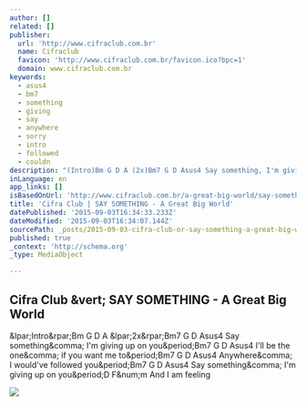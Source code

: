 ```yaml
---
author: []
related: []
publisher:
  url: 'http://www.cifraclub.com.br'
  name: Cifraclub
  favicon: 'http://www.cifraclub.com.br/favicon.ico?bpc=1'
  domain: www.cifraclub.com.br
keywords:
  - asus4
  - bm7
  - something
  - giving
  - say
  - anywhere
  - sorry
  - intro
  - followed
  - couldn
description: "(Intro)Bm G D A (2x)Bm7 G D Asus4 Say something, I'm giving up on you.Bm7 G D Asus4 I'll be the one, if you want me to.Bm7 G D Asus4 Anywhere, I would've followed you.Bm7 G D Asus4 Say something, I'm giving up on you.D F#m And I am feeling"
inLanguage: en
app_links: []
isBasedOnUrl: 'http://www.cifraclub.com.br/a-great-big-world/say-something/'
title: 'Cifra Club | SAY SOMETHING - A Great Big World'
datePublished: '2015-09-03T16:34:33.233Z'
dateModified: '2015-09-03T16:34:07.144Z'
sourcePath: _posts/2015-09-03-cifra-club-or-say-something-a-great-big-world.md
published: true
_context: 'http://schema.org'
_type: MediaObject

---
```

<article style=""><h1>Cifra Club &amp;vert; SAY SOMETHING - A Great Big World</h1><p>&amp;lpar;Intro&amp;rpar;Bm G D A &amp;lpar;2x&amp;rpar;Bm7 G D Asus4 Say something&amp;comma; I'm giving up on you&amp;period;Bm7 G D Asus4 I'll be the one&amp;comma; if you want me to&amp;period;Bm7 G D Asus4 Anywhere&amp;comma; I would've followed you&amp;period;Bm7 G D Asus4 Say something&amp;comma; I'm giving up on you&amp;period;D F&amp;num;m And I am feeling</p><img src="http://sscdn.trrsf.com/uploadfile/letras/fotos/6/2/e/9/62e99c0149e9367bc139c938871dde05.jpg" /></article>